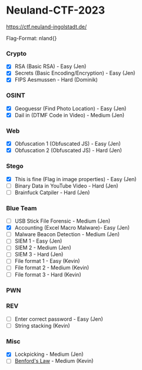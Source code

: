 # Neuland-CTF-2023
https://ctf.neuland-ingolstadt.de/

Flag-Format: nland{}

### Crypto
- [x] RSA (Basic RSA) - Easy (Jen)
- [x] Secrets (Basic Encoding/Encryption) - Easy (Jen)
- [x] FIPS Aesmussen - Hard (Dominik)

### OSINT
- [x] Geoguessr (Find Photo Location) - Easy (Jen)
- [x] Dail in (DTMF Code in Video) - Medium (Jen)

### Web
- [x] Obfuscation 1 (Obfuscated JS) - Easy (Jen)
- [x] Obfuscation 2 (Obfuscated JS) - Hard (Jen)

### Stego
- [x] This is fine (Flag in image properties) - Easy (Jen)
- [ ] Binary Data in YouTube Video - Hard (Jen)
- [ ] Brainfuck Catpiler - Hard (Jen)

### Blue Team
- [ ] USB Stick File Forensic - Medium (Jen)
- [x] Accounting (Excel Macro Malware)- Easy (Jen)
- [ ] Malware Beacon Detection - Medium (Jen)
- [ ] SIEM 1 - Easy (Jen)
- [ ] SIEM 2 - Medium (Jen)
- [ ] SIEM 3 - Hard (Jen)
- [ ] File format 1 - Easy (Kevin)
- [ ] File format 2 - Medium  (Kevin)
- [ ] File format 3 - Hard  (Kevin)

### PWN

### REV
- [ ] Enter correct password - Easy (Jen)
- [ ] String stacking (Kevin)

### Misc
- [x] Lockpicking - Medium (Jen)
- [ ] [Benford's Law](https://en.wikipedia.org/wiki/Benford%27s_law) - Medium (Kevin)
